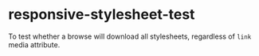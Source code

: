 # responsive-stylesheet-test
To test whether a browse will download all stylesheets, regardless of `link` media attribute.
